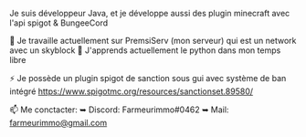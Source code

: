 Je suis développeur Java, et je développe aussi des plugin minecraft avec l'api spigot & BungeeCord

🔭 Je travaille actuellement sur PremsiServ (mon serveur) qui est un network avec un skyblock
🌱 J'apprends actuellement le python dans mon temps libre

⚡ Je possède un plugin spigot de sanction sous gui avec système de ban intégré https://www.spigotmc.org/resources/sanctionset.89580/

📫 Me conctacter:
➥ Discord: Farmeurimmo#0462
➥ Mail: farmeurimmo@gmail.com

<!--
**Farmeurimmo/Farmeurimmo** is a ✨ _special_ ✨ repository because its `README.md` (this file) appears on your GitHub profile.

Here are some ideas to get you started:

🔭 I’m currently working on ...
- 
 🌱 J'apprends actuellement le python dans mon temps libreI’m currently learning ...
- 👯 I’m looking to collaborate on ...
- 🤔 I’m looking for help with ...
- 💬 Ask me about ...
- 📫 How to reach me: ...
- 😄 Pronouns: ...
- ⚡ Fun fact: ...
-->
